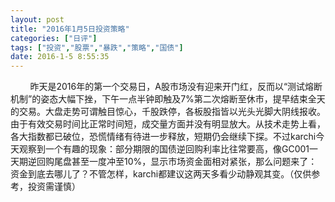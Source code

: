 ```yaml
---
layout: post
title: "2016年1月5日投资策略"
categories: ["日评"]
tags: ["投资","股票","暴跌","策略","国债"]
date: 2016-1-5 8:55:35
---
```

&nbsp;&nbsp;&nbsp;&nbsp;&nbsp;&nbsp;&nbsp;&nbsp;昨天是2016年的第一个交易日，A股市场没有迎来开门红，反而以“测试熔断机制”的姿态大幅下挫，下午一点半钟即触及7%第二次熔断至休市，提早结束全天的交易。大盘走势可谓触目惊心，千股跌停，各板股指皆以光头光脚大阴线报收。由于有效交易时间比正常时间短，成交量方面并没有明显放大。从技术走势上看，各大指数都已破位，恐慌情绪有待进一步释放，短期仍会继续下探。不过karchi今天观察到一个有趣的现象：部分期限的国债逆回购利率比往常要高，像GC001一天期逆回购尾盘甚至一度冲至10%，显示市场资金面相对紧张，那么问题来了：资金到底去哪儿了？不管怎样，karchi都建议这两天多看少动静观其变。（仅供参考，投资需谨慎）
